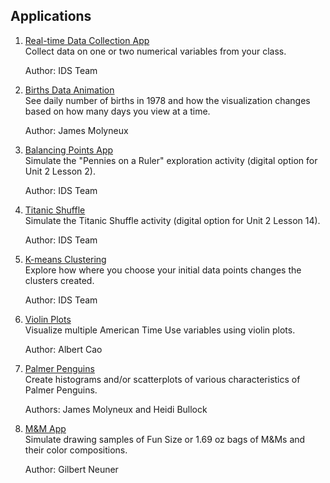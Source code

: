 ## **Applications**

1. [Real-time Data Collection App](https://collection.idsucla.org/ )  
    Collect data on one or two numerical variables from your class.

    Author: IDS Team



2. [Births Data Animation](https://labs.idsucla.org/extras/animations/gotdata/gotdata.html)  
    See daily number of births in 1978 and how the visualization changes based on how many days you view at a time.

    Author: James Molyneux



3. [Balancing Points App](https://www.idsucla.org/wp-content/uploads/mean.html)  
    Simulate the "Pennies on a Ruler" exploration activity (digital option for Unit 2 Lesson 2).

    Author: IDS Team



4. [Titanic Shuffle](https://idsucla.shinyapps.io/titanic/)  
    Simulate the Titanic Shuffle activity (digital option for Unit 2 Lesson 14).

    Author: IDS Team



5. [K-means Clustering](https://kmeans.idsucla.org/)  
    Explore how where you choose your initial data points changes the clusters created.

    Author: IDS Team



6. [Violin Plots](https://idsucla.shinyapps.io/shinyapp_atus/)  
    Visualize multiple American Time Use variables using violin plots.

    Author: Albert Cao



7. [Palmer Penguins](https://idsucla.shinyapps.io/PalmerPenguin/)  
    Create histograms and/or scatterplots of various characteristics of Palmer Penguins.

    Authors: James Molyneux and Heidi Bullock



8. [M&M App](https://uobofz-gilbert-neuner.shinyapps.io/MnMs/)  
    Simulate drawing samples of Fun Size or 1.69 oz bags of M&Ms and their color compositions.

    Author: Gilbert Neuner

    

<style>
.md-nav--primary .md-nav__link[for=__toc] ~ .md-nav {
    display: none !important;
  }
.md-sidebar {
    display: none !important;
}
.md-header{
    pointer-events: none;
}
</style>
